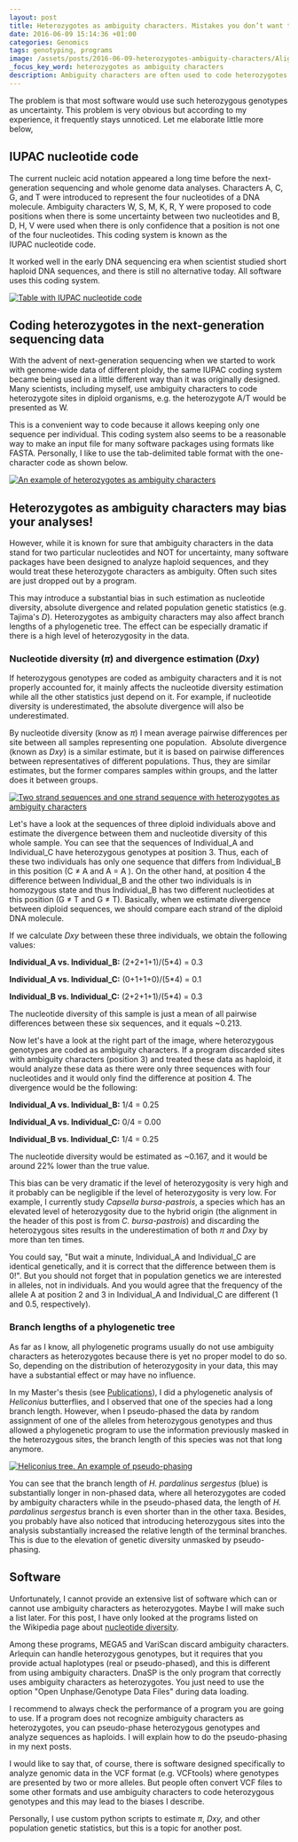 ```yaml
---
layout: post
title: Heterozygotes as ambiguity characters. Mistakes you don’t want to make
date: 2016-06-09 15:14:36 +01:00
categories: Genomics
tags: genotyping, programs
image: /assets/posts/2016-06-09-heterozygotes-ambiguity-characters/Alignment_with_ambiguty_characters.jpeg
_focus_key_word: heterozygotes as ambiguity characters
description: Ambiguity characters are often used to code heterozygotes. However, using heterozygotes as ambiguity characters may bias many estimates.
---
```



The problem is that most software would use such heterozygous genotypes as uncertainty. This problem is very obvious but according to my experience, it frequently stays unnoticed. Let me elaborate little more below,


<h2>IUPAC nucleotide code</h2>

<p>The current nucleic acid notation appeared a long time before the next-generation sequencing and whole genome data analyses. Characters A, C, G, and T were introduced to represent the four nucleotides of a DNA molecule. Ambiguity characters W, S, M, K, R, Y were proposed to code positions when there is some uncertainty between two nucleotides and B, D, H, V were used when there is only confidence that a position is not one of the four nucleotides. This coding system is known as the IUPAC nucleotide code.</p>

<p>It worked well in the early DNA sequencing era when scientist studied short haploid DNA sequences, and there is still no alternative today. All software uses this coding system.</p>

<!--more-->

<p><a href="{{ site.baseurl }}/assets/posts/2016-06-09-heterozygotes-ambiguity-characters/IUPAC-nucleotide-code.jpeg"><img class="aligncenter wp-image-1076" src="{{ site.baseurl }}/assets/posts/2016-06-09-heterozygotes-ambiguity-characters/IUPAC-nucleotide-code.jpeg" alt="Table with IUPAC nucleotide code" /></a></p>

<h2>Coding heterozygotes in the next-generation sequencing data</h2>

<p>With the advent of next-generation sequencing when we started to work with genome-wide data of different ploidy, the same IUPAC coding system became being used in a little different way than it was originally designed. Many scientists, including myself, use ambiguity characters to code heterozygote sites in diploid organisms, e.g. the heterozygote A/T would be presented as W.</p>

<p>This is a convenient way to code because it allows keeping only one sequence per individual. This coding system also seems to be a reasonable way to make an input file for many software packages using formats like FASTA. Personally, I like to use the tab-delimited table format with the one-character code as shown below.</p>

<p><a href="{{ site.baseurl }}/assets/posts/2016-06-09-heterozygotes-ambiguity-characters/Heterozygotes-as-ambiguity-characters.jpeg"><img class="aligncenter wp-image-1075" src="{{ site.baseurl }}/assets/posts/2016-06-09-heterozygotes-ambiguity-characters/Heterozygotes-as-ambiguity-characters.jpeg" alt="An example of heterozygotes as ambiguity characters" /></a></p>

<h2>Heterozygotes as ambiguity characters may bias your analyses!</h2>

<p>However, while it is known for sure that ambiguity characters in the data stand for two particular nucleotides and NOT for uncertainty, many software packages have been designed to analyze haploid sequences, and they would treat these heterozygote characters as ambiguity. Often such sites are just dropped out by a program.</p>

<p>This may introduce a substantial bias in such estimation as nucleotide diversity, absolute divergence and related population genetic statistics (e.g. Tajima's <em>D</em>). Heterozygotes as ambiguity characters may also affect branch lengths of a phylogenetic tree. The effect can be especially dramatic if there is a high level of heterozygosity in the data.</p>

<h3>Nucleotide diversity (<em>π</em>) and divergence estimation (<em>Dxy</em>)</h3>

<p>If heterozygous genotypes are coded as ambiguity characters and it is not properly accounted for, it mainly affects the nucleotide diversity estimation while all the other statistics just depend on it. For example, if nucleotide diversity is underestimated, the absolute divergence will also be underestimated.</p>

<p>By nucleotide diversity (know as<em> π</em>) I mean average pairwise differences per site between all samples representing one population.  Absolute divergence (known as <em>Dxy</em>) is a similar estimate, but it is based on pairwise differences between representatives of different populations. Thus, they are similar estimates, but the former compares samples within groups, and the latter does it between groups.</p>

<p><a href="{{ site.baseurl }}/assets/posts/2016-06-09-heterozygotes-ambiguity-characters/divergence-when-heterozygotes-coded-as-ambiguity-characters.jpeg"><img class="aligncenter wp-image-1074" src="{{ site.baseurl }}/assets/posts/2016-06-09-heterozygotes-ambiguity-characters/divergence-when-heterozygotes-coded-as-ambiguity-characters.jpeg" alt="Two strand sequences and one strand sequence with heterozygotes as ambiguity characters" /></a></p>

<p>Let's have a look at the sequences of three diploid individuals above and estimate the divergence between them and nucleotide diversity of this whole sample. You can see that the sequences of Individual_A and Individual_C have heterozygous genotypes at position 3. Thus, each of these two individuals has only one sequence that differs from Individual_B in this position (C ≠ A and A = A ). On the other hand, at position 4 the difference between Individual_B and the other two individuals is in homozygous state and thus Individual_B has two different nucleotides at this position (G ≠ T and G ≠ T). Basically, when we estimate divergence between diploid sequences, we should compare each strand of the diploid DNA molecule.</p>

<p>If we calculate <em>Dxy</em> between these three individuals, we obtain the following values:</p>

<p><strong>Individual_A vs. Individual_B:</strong> (2+2+1+1)/(5*4) = 0.3</p>
<p><strong>Individual_A vs. Individual_C:</strong> (0+1+1+0)/(5*4) = 0.1</p>
<p><strong>Individual_B vs. Individual_C:</strong> (2+2+1+1)/(5*4) = 0.3</p>

<p>The nucleotide diversity of this sample is just a mean of all pairwise differences between these six sequences, and it equals ~0.213.</p>

<p>Now let's have a look at the right part of the image, where heterozygous genotypes are coded as ambiguity characters. If a program discarded sites with ambiguity characters (position 3) and treated these data as haploid, it would analyze these data as there were only three sequences with four nucleotides and it would only find the difference at position 4. The divergence would be the following:</p>

<p><strong>Individual_A vs. Individual_B:</strong> 1/4 = 0.25</p>
<p><strong>Individual_A vs. Individual_C:</strong> 0/4 = 0.00</p>
<p><strong>Individual_B vs. Individual_C:</strong> 1/4 = 0.25</p>

<p>The nucleotide diversity would be estimated as ~0.167, and it would be around 22% lower than the true value.</p>

<p>This bias can be very dramatic if the level of heterozygosity is very high and it probably can be negligible if the level of heterozygosity is very low. For example, I currently study <em>Capsella bursa-pastrois</em>, a species which has an elevated level of heterozygosity due to the hybrid origin (the alignment in the header of this post is from <em>C. bursa-pastrois</em>) and discarding the heterozygous sites results in the underestimation of both <em>π</em> and <em>Dxy</em> by more than ten times.</p>

<p>You could say, "But wait a minute, Individual_A and Individual_C are identical genetically, and it is correct that the difference between them is 0!". But you should not forget that in population genetics we are interested in alleles, not in individuals. And you would agree that the frequency of the allele A at position 2 and 3 in Individual_A and Individual_C are different (1 and 0.5, respectively).</p>

<h3>Branch lengths of a phylogenetic tree</h3>

<p>As far as I know, all phylogenetic programs usually do not use ambiguity characters as heterozygotes because there is yet no proper model to do so. So, depending on the distribution of heterozygosity in your data, this may have a substantial effect or may have no influence.</p>

<p>In my Master's thesis (see <a href="{{ site.baseurl }}/publications/">Publications</a>), I did a phylogenetic analysis of <em>Heliconius</em> butterflies, and I observed that one of the species had a long branch length. However, when I pseudo-phased the data by random assignment of one of the alleles from heterozygous genotypes and thus allowed a phylogenetic program to use the information previously masked in the heterozygous sites, the branch length of this species was not that long anymore.</p>

<p><a href="{{ site.baseurl }}/assets/posts/2016-06-09-heterozygotes-ambiguity-characters/Heliconius-tree-pseudo-phasing.jpeg"><img class="aligncenter wp-image-811" src="{{ site.baseurl }}/assets/posts/2016-06-09-heterozygotes-ambiguity-characters/Heliconius-tree-pseudo-phasing.jpeg" alt="Heliconius tree. An example of pseudo-phasing" /></a></p>

<p>You can see that the branch length of <em>H. pardalinus sergestus </em>(blue) is substantially longer in non-phased data, where all heterozygotes are coded by ambiguity characters while in the pseudo-phased data, the length of <em>H. pardalinus sergestus </em>branch is even shorter than in the other taxa. Besides, you probably have also noticed that introducing heterozygous sites into the analysis substantially increased the relative length of the terminal branches. This is due to the elevation of genetic diversity unmasked by pseudo-phasing.</p>

<h2>Software</h2>

<p>Unfortunately, I cannot provide an extensive list of software which can or cannot use ambiguity characters as heterozygotes. Maybe I will make such a list later. For this post, I have only looked at the programs listed on the Wikipedia page about <a href="https://en.wikipedia.org/wiki/Nucleotide_diversity" target="_blank">nucleotide diversity</a>.</p>

<p>Among these programs, MEGA5 and VariScan discard ambiguity characters. Arlequin can handle heterozygous genotypes, but it requires that you provide actual haplotypes (real or pseudo-phased), and this is different from using ambiguity characters. DnaSP is the only program that correctly uses ambiguity characters as heterozygotes. You just need to use the option "Open Unphase/Genotype Data Files" during data loading.</p>

<p>I recommend to always check the performance of a program you are going to use. If a program does not recognize ambiguity characters as heterozygotes, you can pseudo-phase heterozygous genotypes and analyze sequences as haploids. I will explain how to do the pseudo-phasing in my next posts.</p>

<p>I would like to say that, of course, there is software designed specifically to analyze genomic data in the VCF format (e.g. VCFtools) where genotypes are presented by two or more alleles. But people often convert VCF files to some other formats and use ambiguity characters to code heterozygous genotypes and this may lead to the biases I describe.</p>

<p>Personally, I use custom python scripts to estimate <em>π</em>, <em>Dxy,</em> and other population genetic statistics, but this is a topic for another post.</p>
